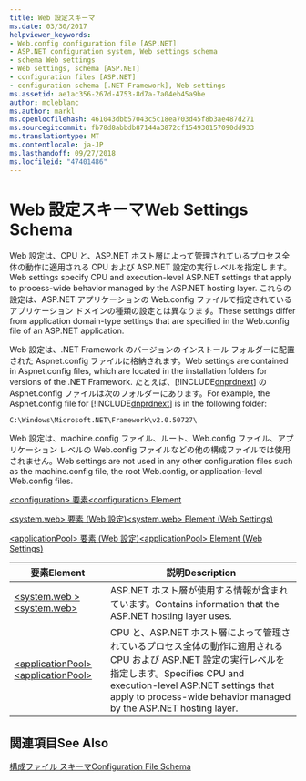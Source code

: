 ```yaml
---
title: Web 設定スキーマ
ms.date: 03/30/2017
helpviewer_keywords:
- Web.config configuration file [ASP.NET]
- ASP.NET configuration system, Web settings schema
- schema Web settings
- Web settings, schema [ASP.NET]
- configuration files [ASP.NET]
- configuration schema [.NET Framework], Web settings
ms.assetid: ae1ac356-267d-4753-8d7a-7a04eb45a9be
author: mcleblanc
ms.author: markl
ms.openlocfilehash: 461043dbb57043c5c18ea703d45f8b3ae487d271
ms.sourcegitcommit: fb78d8abbdb87144a3872cf154930157090dd933
ms.translationtype: MT
ms.contentlocale: ja-JP
ms.lasthandoff: 09/27/2018
ms.locfileid: "47401486"
---
```

# <a name="web-settings-schema"></a><span data-ttu-id="c05f1-102">Web 設定スキーマ</span><span class="sxs-lookup"><span data-stu-id="c05f1-102">Web Settings Schema</span></span>
<span data-ttu-id="c05f1-103">Web 設定は、CPU と、ASP.NET ホスト層によって管理されているプロセス全体の動作に適用される CPU および ASP.NET 設定の実行レベルを指定します。</span><span class="sxs-lookup"><span data-stu-id="c05f1-103">Web settings specify CPU and execution-level ASP.NET settings that apply to process-wide behavior managed by the ASP.NET hosting layer.</span></span> <span data-ttu-id="c05f1-104">これらの設定は、ASP.NET アプリケーションの Web.config ファイルで指定されているアプリケーション ドメインの種類の設定とは異なります。</span><span class="sxs-lookup"><span data-stu-id="c05f1-104">These settings differ from application domain-type settings that are specified in the Web.config file of an ASP.NET application.</span></span>  
  
 <span data-ttu-id="c05f1-105">Web 設定は、.NET Framework のバージョンのインストール フォルダーに配置された Aspnet.config ファイルに格納されます。</span><span class="sxs-lookup"><span data-stu-id="c05f1-105">Web settings are contained in Aspnet.config files, which are located in the installation folders for versions of the .NET Framework.</span></span> <span data-ttu-id="c05f1-106">たとえば、[!INCLUDE[dnprdnext](../../../../../includes/dnprdnext-md.md)] の Aspnet.config ファイルは次のフォルダーにあります。</span><span class="sxs-lookup"><span data-stu-id="c05f1-106">For example, the Aspnet.config file for [!INCLUDE[dnprdnext](../../../../../includes/dnprdnext-md.md)] is in the following folder:</span></span>  
  
 `C:\Windows\Microsoft.NET\Framework\v2.0.50727\`  
  
 <span data-ttu-id="c05f1-107">Web 設定は、machine.config ファイル、ルート、Web.config ファイル、アプリケーション レベルの Web.config ファイルなどの他の構成ファイルでは使用されません。</span><span class="sxs-lookup"><span data-stu-id="c05f1-107">Web settings are not used in any other configuration files such as the machine.config file, the root Web.config, or application-level Web.config files.</span></span>  
  
 [<span data-ttu-id="c05f1-108">\<configuration> 要素</span><span class="sxs-lookup"><span data-stu-id="c05f1-108">\<configuration> Element</span></span>](../../../../../docs/framework/configure-apps/file-schema/configuration-element.md)  
  
 [<span data-ttu-id="c05f1-109">\<system.web> 要素 (Web 設定)</span><span class="sxs-lookup"><span data-stu-id="c05f1-109">\<system.web> Element (Web Settings)</span></span>](../../../../../docs/framework/configure-apps/file-schema/web/system-web-element-web-settings.md)  
  
 [<span data-ttu-id="c05f1-110">\<applicationPool> 要素 (Web 設定)</span><span class="sxs-lookup"><span data-stu-id="c05f1-110">\<applicationPool> Element (Web Settings)</span></span>](../../../../../docs/framework/configure-apps/file-schema/web/applicationpool-element-web-settings.md)  
  
|<span data-ttu-id="c05f1-111">要素</span><span class="sxs-lookup"><span data-stu-id="c05f1-111">Element</span></span>|<span data-ttu-id="c05f1-112">説明</span><span class="sxs-lookup"><span data-stu-id="c05f1-112">Description</span></span>|  
|-------------|-----------------|  
|[<span data-ttu-id="c05f1-113">\<system.web ></span><span class="sxs-lookup"><span data-stu-id="c05f1-113">\<system.web></span></span>](../../../../../docs/framework/configure-apps/file-schema/web/system-web-element-web-settings.md)|<span data-ttu-id="c05f1-114">ASP.NET ホスト層が使用する情報が含まれています。</span><span class="sxs-lookup"><span data-stu-id="c05f1-114">Contains information that the ASP.NET hosting layer uses.</span></span>|  
|[<span data-ttu-id="c05f1-115">\<applicationPool></span><span class="sxs-lookup"><span data-stu-id="c05f1-115">\<applicationPool></span></span>](../../../../../docs/framework/configure-apps/file-schema/web/applicationpool-element-web-settings.md)|<span data-ttu-id="c05f1-116">CPU と、ASP.NET ホスト層によって管理されているプロセス全体の動作に適用される CPU および ASP.NET 設定の実行レベルを指定します。</span><span class="sxs-lookup"><span data-stu-id="c05f1-116">Specifies CPU and execution-level ASP.NET settings that apply to process-wide behavior managed by the ASP.NET hosting layer.</span></span>|  
  
## <a name="see-also"></a><span data-ttu-id="c05f1-117">関連項目</span><span class="sxs-lookup"><span data-stu-id="c05f1-117">See Also</span></span>  
 [<span data-ttu-id="c05f1-118">構成ファイル スキーマ</span><span class="sxs-lookup"><span data-stu-id="c05f1-118">Configuration File Schema</span></span>](../../../../../docs/framework/configure-apps/file-schema/index.md)
